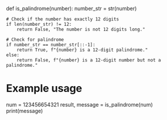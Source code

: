 def is_palindrome(number):
    number_str = str(number)
    
    # Check if the number has exactly 12 digits
    if len(number_str) != 12:
        return False, "The number is not 12 digits long."
    
    # Check for palindrome
    if number_str == number_str[::-1]:
        return True, f"{number} is a 12-digit palindrome."
    else:
        return False, f"{number} is a 12-digit number but not a palindrome."

# Example usage
num = 123456654321
result, message = is_palindrome(num)
print(message)